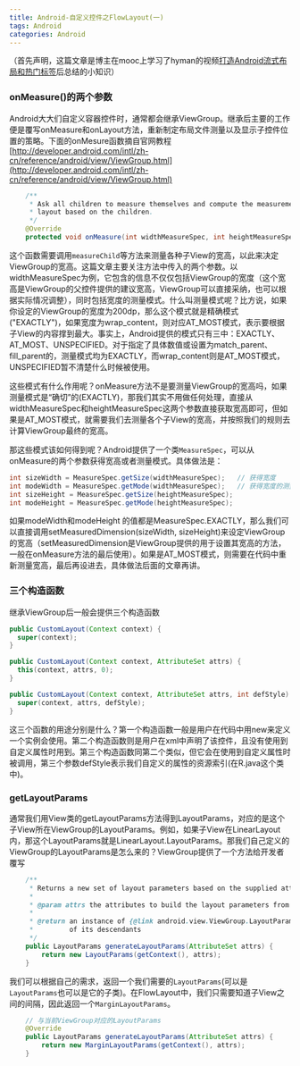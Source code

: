 ```yaml
---
title: Android-自定义控件之FlowLayout(一)
tags: Android
categories: Android
---
```


（首先声明，这篇文章是博主在mooc上学习了hyman的视频[打造Android流式布局和热门标签](http://mooc.guokr.com/career/3170/%E6%89%93%E9%80%A0Android%E6%B5%81%E5%BC%8F%E5%B8%83%E5%B1%80%E5%92%8C%E7%83%AD%E9%97%A8%E6%A0%87%E7%AD%BE/)后总结的小知识）

<!--more-->

### onMeasure()的两个参数

Android大大们自定义容器控件时，通常都会继承ViewGroup。继承后主要的工作便是覆写onMeasure和onLayout方法，重新制定布局文件测量以及显示子控件位置的策略。下面的onMesure函数摘自官网教程[http://developer.android.com/intl/zh-cn/reference/android/view/ViewGroup.html](http://developer.android.com/intl/zh-cn/reference/android/view/ViewGroup.html)

``` java
    /**
     * Ask all children to measure themselves and compute the measurement of this
     * layout based on the children.
     */
    @Override
    protected void onMeasure(int widthMeasureSpec, int heightMeasureSpec)
```

这个函数需要调用`measureChild`等方法来测量各种子View的宽高，以此来决定ViewGroup的宽高。这篇文章主要关注方法中传入的两个参数。以widthMeasureSpec为例，它包含的信息不仅仅包括ViewGroup的宽度（这个宽高是ViewGroup的父控件提供的建议宽高，ViewGroup可以直接采纳，也可以根据实际情况调整），同时包括宽度的测量模式。什么叫测量模式呢？比方说，如果你设定的ViewGroup的宽度为200dp，那么这个模式就是精确模式("EXACTLY")，如果宽度为wrap_content，则对应AT_MOST模式，表示要根据子View的内容撑到最大。事实上，Android提供的模式只有三中：EXACTLY、AT_MOST、UNSPECIFIED。对于指定了具体数值或设置为match_parent、fill_parent的，测量模式均为EXACTLY，而wrap_content则是AT_MOST模式，UNSPECIFIED暂不清楚什么时候被使用。

这些模式有什么作用呢？onMeasure方法不是要测量ViewGroup的宽高吗，如果测量模式是“确切”的(EXACTLY)，那我们其实不用做任何处理，直接从widthMeasureSpec和heightMeasureSpec这两个参数直接获取宽高即可，但如果是AT_MOST模式，就需要我们去测量各个子View的宽高，并按照我们的规则去计算ViewGroup最终的宽高。

那这些模式该如何得到呢？Android提供了一个类`MeasureSpec`，可以从onMeasure的两个参数获得宽高或者测量模式。具体做法是：

``` java
int sizeWidth = MeasureSpec.getSize(widthMeasureSpec);   // 获得宽度
int modeWidth = MeasureSpec.getMode(widthMeasureSpec);   // 获得宽度的测量模式
int sizeHeight = MeasureSpec.getSize(heightMeasureSpec);
int modeHeight = MeasureSpec.getMode(heightMeasureSpec);
```

如果modeWidth和modeHeight 的值都是MeasureSpec.EXACTLY，那么我们可以直接调用setMeasuredDimension(sizeWidth, sizeHeight)来设定ViewGroup的宽高（setMeasuredDimension是ViewGroup提供的用于设置其宽高的方法，一般在onMeasure方法的最后使用）。如果是AT_MOST模式，则需要在代码中重新测量宽高，最后再设进去，具体做法后面的文章再讲。

### 三个构造函数

继承ViewGroup后一般会提供三个构造函数

``` java
public CustomLayout(Context context) {
  super(context);
}

public CustomLayout(Context context, AttributeSet attrs) {
  this(context, attrs, 0);
}

public CustomLayout(Context context, AttributeSet attrs, int defStyle) {
  super(context, attrs, defStyle);
}
```

这三个函数的用途分别是什么？第一个构造函数一般是用户在代码中用new来定义一个实例会使用。第二个构造函数则是用户在xml中声明了该控件，且没有使用到自定义属性时用到。第三个构造函数同第二个类似，但它会在使用到自定义属性时被调用，第三个参数defStyle表示我们自定义的属性的资源索引(在R.java这个类中)。

### getLayoutParams

通常我们用View类的getLayoutParams方法得到LayoutParams，对应的是这个子View所在ViewGroup的LayoutParams。例如，如果子View在LinearLayout内，那这个LayoutParams就是LinearLayout.LayoutParams。那我们自己定义的ViewGroup的LayoutParams是怎么来的？ViewGroup提供了一个方法给开发者覆写

``` java
    /**
     * Returns a new set of layout parameters based on the supplied attributes set.
     *
     * @param attrs the attributes to build the layout parameters from
     *
     * @return an instance of {@link android.view.ViewGroup.LayoutParams} or one
     *         of its descendants
     */
    public LayoutParams generateLayoutParams(AttributeSet attrs) {
        return new LayoutParams(getContext(), attrs);
    }
```

我们可以根据自己的需求，返回一个我们需要的`LayoutParams`(可以是`LayoutParams`也可以是它的子类)。在FlowLayout中，我们只需要知道子View之间的间隔，因此返回一个`MarginLayoutParams`。

``` java
    // 与当前ViewGroup对应的LayoutParams
    @Override
    public LayoutParams generateLayoutParams(AttributeSet attrs) {
        return new MarginLayoutParams(getContext(), attrs);
    }
```

